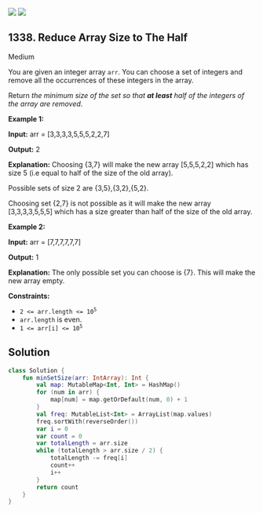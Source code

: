 [![](https://img.shields.io/github/stars/javadev/LeetCode-in-Kotlin?label=Stars&style=flat-square)](https://github.com/javadev/LeetCode-in-Kotlin)
[![](https://img.shields.io/github/forks/javadev/LeetCode-in-Kotlin?label=Fork%20me%20on%20GitHub%20&style=flat-square)](https://github.com/javadev/LeetCode-in-Kotlin/fork)

## 1338\. Reduce Array Size to The Half

Medium

You are given an integer array `arr`. You can choose a set of integers and remove all the occurrences of these integers in the array.

Return _the minimum size of the set so that **at least** half of the integers of the array are removed_.

**Example 1:**

**Input:** arr = [3,3,3,3,5,5,5,2,2,7]

**Output:** 2

**Explanation:** Choosing {3,7} will make the new array [5,5,5,2,2] which has size 5 (i.e equal to half of the size of the old array). 

Possible sets of size 2 are {3,5},{3,2},{5,2}. 

Choosing set {2,7} is not possible as it will make the new array [3,3,3,3,5,5,5] which has a size greater than half of the size of the old array.

**Example 2:**

**Input:** arr = [7,7,7,7,7,7]

**Output:** 1

**Explanation:** The only possible set you can choose is {7}. This will make the new array empty.

**Constraints:**

*   <code>2 <= arr.length <= 10<sup>5</sup></code>
*   `arr.length` is even.
*   <code>1 <= arr[i] <= 10<sup>5</sup></code>

## Solution

```kotlin
class Solution {
    fun minSetSize(arr: IntArray): Int {
        val map: MutableMap<Int, Int> = HashMap()
        for (num in arr) {
            map[num] = map.getOrDefault(num, 0) + 1
        }
        val freq: MutableList<Int> = ArrayList(map.values)
        freq.sortWith(reverseOrder())
        var i = 0
        var count = 0
        var totalLength = arr.size
        while (totalLength > arr.size / 2) {
            totalLength -= freq[i]
            count++
            i++
        }
        return count
    }
}
```